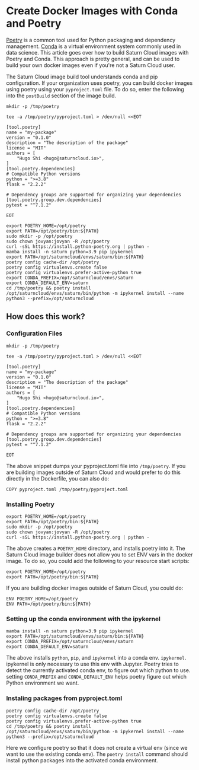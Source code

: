 # Create Docker Images with Conda and Poetry

[Poetry](https://python-poetry.org/) is a common tool used for Python packaging and dependency management. [Conda](https://docs.conda.io/en/latest/) is a virtual environment system commonly used in data science. This article goes over how to build Saturn Cloud images with Poetry and Conda. This approach is pretty general, and can be used to build your own docker images even if you're not a Saturn Cloud user.

The Saturn Cloud image build tool understands conda and pip configuration. If your organization uses poetry, you can build docker images using poetry using your `pyproject.toml` file. To do so, enter the following into the `postBuild` section of the image build.

```
mkdir -p /tmp/poetry

tee -a /tmp/poetry/pyproject.toml > /dev/null <<EOT

[tool.poetry]
name = "my-package"
version = "0.1.0"
description = "The description of the package"
license = "MIT"
authors = [
    "Hugo Shi <hugo@saturncloud.io>",
]
[tool.poetry.dependencies]
# Compatible Python versions
python = ">=3.8"
flask = "2.2.2"

# Dependency groups are supported for organizing your dependencies
[tool.poetry.group.dev.dependencies]
pytest = "^7.1.2"

EOT

export POETRY_HOME=/opt/poetry
export PATH=/opt/poetry/bin:${PATH}
sudo mkdir -p /opt/poetry
sudo chown jovyan:jovyan -R /opt/poetry
curl -sSL https://install.python-poetry.org | python -
mamba install -n saturn python=3.9 pip ipykernel
export PATH=/opt/saturncloud/envs/saturn/bin:${PATH}
poetry config cache-dir /opt/poetry
poetry config virtualenvs.create false
poetry config virtualenvs.prefer-active-python true
export CONDA_PREFIX=/opt/saturncloud/envs/saturn
export CONDA_DEFAULT_ENV=saturn
cd /tmp/poetry && poetry install
/opt/saturncloud/envs/saturn/bin/python -m ipykernel install --name python3 --prefix=/opt/saturncloud
```

## How does this work?
### Configuration Files

```
mkdir -p /tmp/poetry

tee -a /tmp/poetry/pyproject.toml > /dev/null <<EOT

[tool.poetry]
name = "my-package"
version = "0.1.0"
description = "The description of the package"
license = "MIT"
authors = [
    "Hugo Shi <hugo@saturncloud.io>",
]
[tool.poetry.dependencies]
# Compatible Python versions
python = ">=3.8"
flask = "2.2.2"

# Dependency groups are supported for organizing your dependencies
[tool.poetry.group.dev.dependencies]
pytest = "^7.1.2"

EOT
```

The above snippet dumps your pyproject.toml file into `/tmp/poetry`. If you are building images outside of Saturn Cloud and would prefer to do this directly in the Dockerfile, you can also do:

```
COPY pyproject.toml /tmp/poetry/pyproject.toml
```

### Installing Poetry

```
export POETRY_HOME=/opt/poetry
export PATH=/opt/poetry/bin:${PATH}
sudo mkdir -p /opt/poetry
sudo chown jovyan:jovyan -R /opt/poetry
curl -sSL https://install.python-poetry.org | python -
```

The above creates a `POETRY_HOME` directory, and installs poetry into it. The Saturn Cloud image builder does not allow you to set ENV vars in the docker image. To do so, you could add the following to your resource start scripts:

```
export POETRY_HOME=/opt/poetry
export PATH=/opt/poetry/bin:${PATH}
```

If you are building docker images outside of Saturn Cloud, you could do:

```
ENV POETRY_HOME=/opt/poetry
ENV PATH=/opt/poetry/bin:${PATH}
```

### Setting up the conda environment with the ipykernel

```
mamba install -n saturn python=3.9 pip ipykernel
export PATH=/opt/saturncloud/envs/saturn/bin:${PATH}
export CONDA_PREFIX=/opt/saturncloud/envs/saturn
export CONDA_DEFAULT_ENV=saturn
```

The above installs `python`, `pip`, and `ipykernel` into a conda env. `ipykernel`. ipykernel is only necessary to use this env with Jupyter. Poetry tries to detect the currently activated conda env, to figure out which python to use. setting `CONDA_PREFIX` and `CONDA_DEFAULT_ENV` helps poetry figure out which Python environment we want.


### Instaling packages from pyproject.toml

```
poetry config cache-dir /opt/poetry
poetry config virtualenvs.create false
poetry config virtualenvs.prefer-active-python true
cd /tmp/poetry && poetry install
/opt/saturncloud/envs/saturn/bin/python -m ipykernel install --name python3 --prefix=/opt/saturncloud
```
Here we configure poetry so that it does not create a virtual env (since we want to use the existing conda env). The `poetry install` command should install python packages into the activated conda environment.
